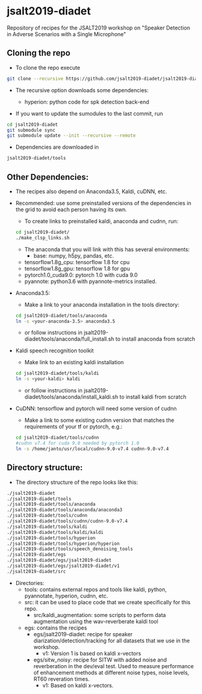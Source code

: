 # jsalt2019-diadet

Repository of recipes for the JSALT2019 workshop on "Speaker Detection in Adverse Scenarios with a Single Microphone"

## Cloning the repo

- To clone the repo execute
```bash
git clone --recursive https://github.com/jsalt2019-diadet/jsalt2019-diadet.git
```

- The recursive option downloads some dependencies:
    - hyperion: python code for spk detection back-end

- If you want to update the sumodules to the last commit, run
```bash
cd jsalt2019-diadet
git submodule sync
git submodule update --init --recursive --remote
```

- Dependencies are downloaded in
```bash
jsalt2019-diadet/tools
```

## Other Dependencies:
  - The recipes also depend on Anaconda3.5, Kaldi, cuDNN, etc.

  - Recommended: use some preinstalled versions of the dependencies in the grid to avoid each person having its own.
     - To create links to preinstalled kaldi, anaconda and cudnn, run:
     ```bash
     cd jsalt2019-diadet/
     ./make_clsp_links.sh
     ```
     - The anaconda that you will link with this has several environments:
        - base: numpy, h5py, pandas, etc.
	- tensorflow1.8g_cpu: tensorflow 1.8 for cpu
	- tensorflow1.8g_gpu: tensorflow 1.8 for gpu
	- pytorch1.0_cuda9.0: pytorch 1.0 with cuda 9.0
	- pyannote: python3.6 with pyannote-metrics installed.


  - Anaconda3.5:
     - Make a link to your anaconda installation in the tools directory:
     ```bash
     cd jsalt2019-diadet/tools/anaconda
     ln -s <your-anaconda-3.5> anaconda3.5
     ```
     - or follow instructions in jsalt2019-diadet/tools/anaconda/full_install.sh to install anaconda from scratch
  - Kaldi speech recognition toolkit
     - Make link to an existing kaldi installation
     ```bash
     cd jsalt2019-diadet/tools/kaldi
     ln -s <your-kaldi> kaldi
     ```
     - or follow instructions in jsalt2019-diadet/tools/anaconda/install_kaldi.sh to install kaldi from scratch

  - CuDNN: tensorflow and pytorch will need some version of cudnn
     - Make a link to some existing cudnn version that matches the requirements of your tf or pytorch, e.g.:
     ```bash
     cd jsalt2019-diadet/tools/cudnn
     #cudnn v7.4 for cuda 9.0 needed by pytorch 1.0 
     ln -s /home/janto/usr/local/cudnn-9.0-v7.4 cudnn-9.0-v7.4
     ```
     
## Directory structure:
 - The directory structure of the repo looks like this:
```bash
./jsalt2019-diadet
./jsalt2019-diadet/tools
./jsalt2019-diadet/tools/anaconda
./jsalt2019-diadet/tools/anaconda/anaconda3
./jsalt2019-diadet/tools/cudnn
./jsalt2019-diadet/tools/cudnn/cudnn-9.0-v7.4
./jsalt2019-diadet/tools/kaldi
./jsalt2019-diadet/tools/kaldi/kaldi
./jsalt2019-diadet/tools/hyperion
./jsalt2019-diadet/tools/hyperion/hyperion
./jsalt2019-diadet/tools/speech_denoising_tools
./jsalt2019-diadet/egs
./jsalt2019-diadet/egs/jsalt2019-diadet
./jsalt2019-diadet/egs/jsalt2019-diadet/v1
./jsalt2019-diadet/src
```
 - Directories:
    - tools: contains external repos and tools like kaldi, python, pyannotate, hyperion, cudnn, etc.
    - src: it can be used to place code that we create specifically for this repo.
       - src/kaldi_augmentation: some scripts to perform data augmentation using the wav-reverberate kaldi tool
    - egs: contains the recipes
       - egs/jsalt2019-diadet: recipe for speaker diarization/detection/tracking for all datasets that we use in the workshop.
          - v1: Version 1 is based on kaldi x-vectors
       - egs/sitw_noisy: recipe for SITW with added noise and reverberation in the dev/eval test. Used to measure performance of enhancement methods at different noise types, noise levels, RT60 reveration times.
          - v1: Based on kaldi x-vectors.



